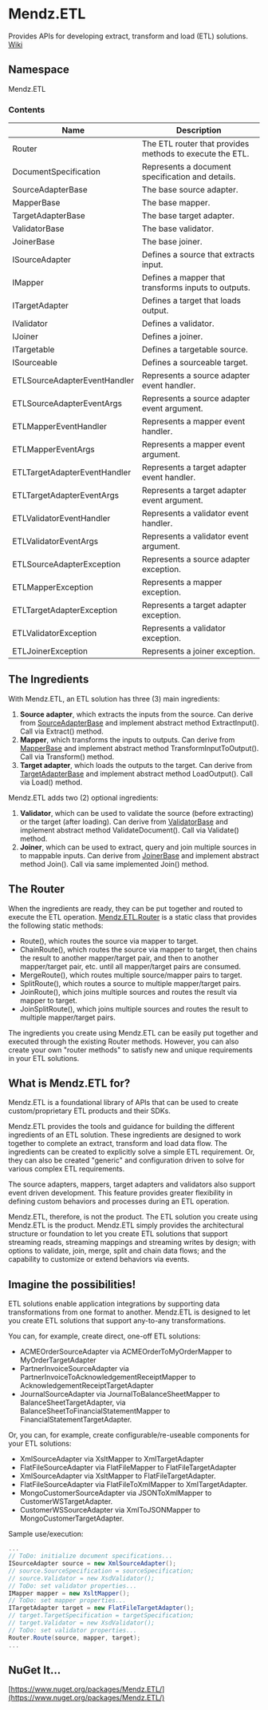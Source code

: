 # Mendz.ETL
Provides APIs for developing extract, transform and load (ETL) solutions. [Wiki](https://github.com/etmendz/Mendz.ETL/wiki)
## Namespace
Mendz.ETL
### Contents
Name | Description
---- | -----------
Router | The ETL router that provides methods to execute the ETL.
DocumentSpecification | Represents a document specification and details.
SourceAdapterBase | The base source adapter.
MapperBase | The base mapper.
TargetAdapterBase | The base target adapter.
ValidatorBase | The base validator.
JoinerBase | The base joiner.
ISourceAdapter | Defines a source that extracts input.
IMapper | Defines a mapper that transforms inputs to outputs.
ITargetAdapter | Defines a target that loads output.
IValidator | Defines a validator.
IJoiner | Defines a joiner.
ITargetable | Defines a targetable source.
ISourceable | Defines a sourceable target.
ETLSourceAdapterEventHandler | Represents a source adapter event handler.
ETLSourceAdapterEventArgs | Represents a source adapter event argument.
ETLMapperEventHandler | Represents a mapper event handler.
ETLMapperEventArgs | Represents a mapper event argument.
ETLTargetAdapterEventHandler | Represents a target adapter event handler.
ETLTargetAdapterEventArgs | Represents a target adapter event argument.
ETLValidatorEventHandler | Represents a validator event handler.
ETLValidatorEventArgs | Represents a validator event argument.
ETLSourceAdapterException | Represents a source adapter exception.
ETLMapperException | Represents a mapper exception.
ETLTargetAdapterException | Represents a target adapter exception.
ETLValidatorException | Represents a validator exception.
ETLJoinerException | Represents a joiner exception.
## The Ingredients
With Mendz.ETL, an ETL solution has three (3) main ingredients:
1. **Source adapter**, which extracts the inputs from the source. Can derive from [SourceAdapterBase](https://github.com/etmendz/Mendz.ETL/wiki/SourceAdapterBase) and implement abstract method ExtractInput(). Call via Extract() method.
2. **Mapper**, which transforms the inputs to outputs. Can derive from [MapperBase](https://github.com/etmendz/Mendz.ETL/wiki/MapperBase) and implement abstract method TransformInputToOutput(). Call via Transform() method.
3. **Target adapter**, which loads the outputs to the target. Can derive from [TargetAdapterBase](https://github.com/etmendz/Mendz.ETL/wiki/TargetAdapterBase) and implement abstract method LoadOutput(). Call via Load() method.

Mendz.ETL adds two (2) optional ingredients:
1. **Validator**, which can be used to validate the source (before extracting) or the target (after loading). Can derive from [ValidatorBase](https://github.com/etmendz/Mendz.ETL/wiki/ValidatorBase) and implement abstract method ValidateDocument(). Call via Validate() method.
2. **Joiner**, which can be used to extract, query and join multiple sources in to mappable inputs. Can derive from [JoinerBase](https://github.com/etmendz/Mendz.ETL/wiki/JoinerBase) and implement abstract method Join(). Call via same implemented Join() method.
## The Router
When the ingredients are ready, they can be put together and routed to execute the ETL operation.
[Mendz.ETL.Router](https://github.com/etmendz/Mendz.ETL/wiki/Router) is a static class that provides the following static methods:
- Route(), which routes the source via mapper to target.
- ChainRoute(), which routes the source via mapper to target, then chains the result to another mapper/target pair, and then to another mapper/target pair, etc. until all mapper/target pairs are consumed.
- MergeRoute(), which routes multiple source/mapper pairs to target.
- SplitRoute(), which routes a source to multiple mapper/target pairs.
- JoinRoute(), which joins multiple sources and routes the result via mapper to target.
- JoinSplitRoute(), which joins multiple sources and routes the result to multiple mapper/target pairs.

The ingredients you create using Mendz.ETL can be easily put together and executed through the existing Router methods. However, you can also create your own "router methods" to satisfy new and unique requirements in your ETL solutions.
## What is Mendz.ETL for?
Mendz.ETL is a foundational library of APIs that can be used to create custom/proprietary ETL products and their SDKs.

Mendz.ETL provides the tools and guidance for building the different ingredients of an ETL solution.
These ingredients are designed to work together to complete an extract, transform and load data flow.
The ingredients can be created to explicitly solve a simple ETL requirement. Or,
they can also be created "generic" and configuration driven to solve for various complex ETL requirements.

The source adapters, mappers, target adapters and validators also support event driven development.
This feature provides greater flexibility in defining custom behaviors and processes during an ETL operation.

Mendz.ETL, therefore, is not the product. The ETL solution you create using Mendz.ETL is the product.
Mendz.ETL simply provides the architectural structure or foundation to let you create ETL solutions
that support streaming reads, streaming mappings and streaming writes by design;
with options to validate, join, merge, split and chain data flows; and
the capability to customize or extend behaviors via events.
## Imagine the possibilities!
ETL solutions enable application integrations by supporting data transformations from one format to another. Mendz.ETL is designed to let you create ETL solutions that support any-to-any transformations.

You can, for example, create direct, one-off ETL solutions:
- ACMEOrderSourceAdapter via ACMEOrderToMyOrderMapper to MyOrderTargetAdapter
- PartnerInvoiceSourceAdapter via PartnerInvoiceToAcknowledgementReceiptMapper to AcknowledgementReceiptTargetAdapter
- JournalSourceAdapter via JournalToBalanceSheetMapper to BalanceSheetTargetAdapter,
via BalanceSheetToFinancialStatementMapper to FinancialStatementTargetAdapter.

Or, you can, for example, create configurable/re-useable components for your ETL solutions:
- XmlSourceAdapter via XsltMapper to XmlTargetAdapter
- FlatFileSourceAdapter via FlatFileMapper to FlatFileTargetAdapter
- XmlSourceAdapter via XsltMapper to FlatFileTargetAdapter.
- FlatFileSourceAdapter via FlatFileToXmlMapper to XmlTargetAdapter.
- MongoCustomerSourceAdapter via JSONToXmlMapper to CustomerWSTargetAdapter.
- CustomerWSSourceAdapter via XmlToJSONMapper to MongoCustomerTargetAdapter.

Sample use/execution:
```C#
...
// ToDo: initialize document specifications...
ISourceAdapter source = new XmlSourceAdapter();
// source.SourceSpecification = sourceSpecification;
// source.Validator = new XsdValidator();
// ToDo: set validator properties...
IMapper mapper = new XsltMapper();
// ToDo: set mapper properties...
ITargetAdapter target = new FlatFileTargetAdapter();
// target.TargetSpecification = targetSpecification;
// target.Validator = new XsdValidator();
// ToDo: set validator properties...
Router.Route(source, mapper, target);
...
```
## NuGet It...
[https://www.nuget.org/packages/Mendz.ETL/](https://www.nuget.org/packages/Mendz.ETL/)
